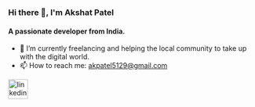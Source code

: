 

### Hi there 👋, I'm Akshat Patel
#### A passionate developer from India.

- 🌱 I’m currently freelancing and helping the local community to take up with the digital world.
- 📫 How to reach me: akpatel5129@gmail.com



 [<img src='https://cdn.jsdelivr.net/npm/simple-icons@3.0.1/icons/linkedin.svg' alt='linkedin' height='40'>](https://www.linkedin.com/in/akshat-patel-41b05718b/)
